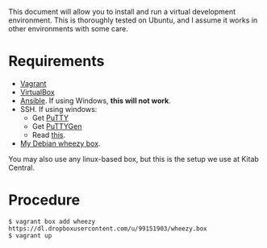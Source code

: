 This document will allow you to install and run a virtual development environment.
This is thoroughly tested on Ubuntu, and I assume it works in other environments
with some care.

# Requirements

* [Vagrant](http://vagrantup.com)
* [VirtualBox](http://virtualbox.org)
* [Ansible](http://releases.ansible.com/ansible/). If using Windows, **this will not work**.
* SSH. If using windows:
  * Get [PuTTY](http://www.chiark.greenend.org.uk/~sgtatham/putty/download.html)
  * Get [PuTTYGen](http://the.earth.li/~sgtatham/putty/0.63/htmldoc/Chapter8.html#puttygen-conversions)
  * Read [this](http://stackoverflow.com/questions/9885108/ssh-to-vagrant-box-in-windows).
* [My Debian wheezy box](https://dl.dropboxusercontent.com/u/99151903/wheezy.box).

You may also use any linux-based box, but this is the setup we use at Kitab Central.

# Procedure
```
$ vagrant box add wheezy https://dl.dropboxusercontent.com/u/99151903/wheezy.box
$ vagrant up
```